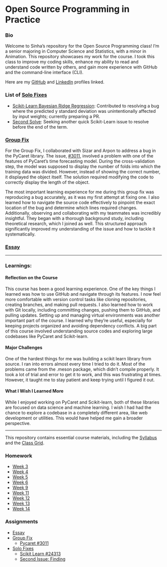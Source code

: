 # Open Source Programming in Practice

### Bio
Welcome to Sinha’s repository for the Open Source Programming class! I’m a senior majoring in Computer Science and Statistics, with a minor in Animation. This repository showcases my work for the course. I took this class to improve my coding skills, enhance my ability to read and understand code written by others, and gain more experience with GitHub and the command-line interface (CLI).

Here are my [GitHub](https://github.com/sinhabintebabul) and [LinkedIn](https://www.linkedin.com/in/sinhabintebabul/) profiles linked.

### List of [Solo Fixes](https://github.com/bennColl-cs4387/SinhaBinteBabul/tree/d402414d4f499fcd7bcfd5047bc4badbeebcbc1a/assignments/solo_fixes)
* [Scikit-Learn Bayesian Ridge Regression](https://github.com/bennColl-cs4387/SinhaBinteBabul/tree/d402414d4f499fcd7bcfd5047bc4badbeebcbc1a/assignments/solo_fixes/Fix%201%3A%20Bayesian%20Ridge%20Model):
  Contributed to resolving a bug where the predicted y standard deviation was unintentionally affected by input weights; currently preparing a PR.
* [Second Solve](https://github.com/bennColl-cs4387/SinhaBinteBabul/tree/d402414d4f499fcd7bcfd5047bc4badbeebcbc1a/assignments/solo_fixes/Fix%202):
  Seeking another quick Scikit-Learn issue to resolve before the end of the term.

### [Group Fix](https://github.com/bennColl-cs4387/sizar/tree/683aaff7e677dbc9f95600f803d964a25c0ea889/assignments/group-fix/pycaret-3011)
For the Group Fix, I collaborated with Sizar and Arpon to address a bug in the PyCaret library. The issue, [#3011](https://github.com/pycaret/pycaret/issues/3011), involved a problem with one of the features of PyCaret’s time forecasting model. During the cross-validation step, the model was supposed to display the number of folds into which the training data was divided. However, instead of showing the correct number, it displayed the object itself. The solution required modifying the code to correctly display the length of the object.

The most important learning experience for me during this group fix was reproducing a bug accurately, as it was my first attempt at fixing one. I also learned how to navigate the source code effectively to pinpoint the exact location of the bug and determine which lines required changes. Additionally, observing and collaborating with my teammates was incredibly insightful. They began with a thorough background study, including theoretical research, which I joined as well. This structured approach significantly improved my understanding of the issue and how to tackle it systematically.

### [Essay](https://github.com/bennColl-cs4387/SinhaBinteBabul/blob/d402414d4f499fcd7bcfd5047bc4badbeebcbc1a/assignments/essay/essay.md)
-------------------------------------------------------------------------------------------------------------------------------------------------------------------
### Learnings:
#### Reflection on the Course
This course has been a good learning experience. One of the key things I learned was how to use GitHub and navigate through its features. I now feel more comfortable with version control tasks like cloning repositories, creating branches, and making pull requests. I also learned how to work with Git locally, including committing changes, pushing them to GitHub, and pulling updates. 
Setting up and managing virtual environments was another important part of the course. I learned why they’re useful, especially for keeping projects organized and avoiding dependency conflicts. A big part of this course involved understanding source codes and exploring large codebases like PyCaret and Scikit-learn. 

#### Major Challenges
One of the hardest things for me was building a scikit learn library from source. I ran into errors almost every time I tried to do it. Most of the problems came from the .meson package, which didn’t compile properly. It took a lot of trial and error to get it to work, and this was frustrating at times. However, it taught me to stay patient and keep trying until I figured it out.

#### What I Wish I Learned More
While I enjoyed working on PyCaret and Scikit-learn, both of these libraries are focused on data science and machine learning. I wish I had had the chance to explore a codebase in a completely different area, like web development or utilities. This would have helped me gain a broader perspective. 


--------------------------------------------------------------------------------------------------------------------------------------------------------------------------

This repository contains essential course materials, including the [Syllabus](https://github.com/bennColl-cs4387/Demo-Repo-Sinha/blob/7b29c8bd9374ea4e2a06c6a36dc141faa75862c8/Syllabus.md) and the [Class Grid](https://github.com/bennColl-cs4387/Demo-Repo-Sinha/blob/7b29c8bd9374ea4e2a06c6a36dc141faa75862c8/Weekly%20Grid_%20Open%20Source%20Software%20in%20Practice%20(CS4387).xlsx).

### Homework 
- [Week 3](https://github.com/nathfreires/SinhaBinteBabul/tree/main/homework/week%203)
- [Week 4](https://github.com/nathfreires/SinhaBinteBabul/tree/main/homework/week%204)
- [Week 5](https://github.com/nathfreires/SinhaBinteBabul/tree/main/homework/week%205)
- [Week 6](https://github.com/nathfreires/SinhaBinteBabul/tree/main/homework/week%206)
- [Week 9](https://github.com/nathfreires/SinhaBinteBabul/tree/main/homework/week%209)
- [Week 11](https://github.com/bennColl-cs4387/SinhaBinteBabul/tree/cbbe64c91ea13e02d3ce717147b1f1ad2184b812/homework/Week%2011)
- [Week 12](https://github.com/bennColl-cs4387/SinhaBinteBabul/blob/fb51b129d609f1622b0d3189b020117234c3f9b5/homework/Week12/Progress%20Report%202%3A%20Solo%20Fix.md)
- [Week 13](https://github.com/bennColl-cs4387/SinhaBinteBabul/tree/87b26ca6d95529f511367ff723cd988cfb78372c/homework/Week%2013)
- [Week 14](https://github.com/bennColl-cs4387/SinhaBinteBabul/blob/87f839ed4d807a3a8a420394ff8c093f489e13a0/homework/Week%2014/Progress%20Report%201%3A%20Solo%20Fix%202.md)

### Assignments
- [Essay](https://github.com/bennColl-cs4387/SinhaBinteBabul/blob/cbbe64c91ea13e02d3ce717147b1f1ad2184b812/assignments/essay/essay.md)
- [Group Fix](https://github.com/bennColl-cs4387/SinhaBinteBabul/blob/cbbe64c91ea13e02d3ce717147b1f1ad2184b812/assignments/group_fix/pycaret_issue_3011/pycaret_3011.md)
  - [Pycaret #3011](https://github.com/bennColl-cs4387/sizar/blob/683aaff7e677dbc9f95600f803d964a25c0ea889/assignments/group-fix/pycaret-3011/pycaret_3011.md)
- [Solo Fixes](https://github.com/bennColl-cs4387/SinhaBinteBabul/tree/cbbe64c91ea13e02d3ce717147b1f1ad2184b812/assignments/solo_fixes)
  - [Scikit Learn #24313](https://github.com/bennColl-cs4387/SinhaBinteBabul/tree/fead6c792c0a7912ef60f6c6b9bd2024d6e3d1d9/assignments/solo_fixes/Fix%201%3A%20Bayesian%20Ridge%20Model)
  - [Second Issue: Finding](https://github.com/bennColl-cs4387/SinhaBinteBabul/tree/078b4851a9eaebb0f781026b03df952e340010c9/assignments/solo_fixes/Fix%202)

